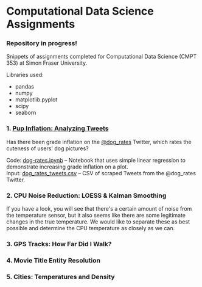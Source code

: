 # Computational Data Science Assignments

### Repository in progress! 

Snippets of assignments completed for Computational Data Science (CMPT 353) at Simon Fraser University.

Libraries used:
* pandas
* numpy 
* matplotlib.pyplot
* scipy
* seaborn

### 1. [Pup Inflation: Analyzing Tweets](https://github.com/jeanetteandrews/ComputationalDataScience/tree/master/1_PupInflation)

Has there been grade inflation on the [@dog_rates](https://twitter.com/dog_rates) Twitter, which rates the cuteness of users' dog pictures?

Code: [dog-rates.ipynb](https://github.com/jeanetteandrews/ComputationalDataScience/blob/master/1_PupInflation/dog-rates.ipynb) – Notebook that uses simple linear regression to demonstrate increasing grade inflation on a plot. <br />
Input: [dog_rates_tweets.csv](https://github.com/jeanetteandrews/ComputationalDataScience/blob/master/1_PupInflation/dog_rates_tweets.csv) – CSV of scraped Tweets from the @dog_rates Twitter.

### 2. CPU Noise Reduction: LOESS & Kalman Smoothing

If you have a look, you will see that there's a certain amount of noise from the temperature sensor, but it also seems like there are some legitimate changes in the true temperature. We would like to separate these as best possible and determine the CPU temperature as closely as we can.


### 3. GPS Tracks: How Far Did I Walk?

### 4. Movie Title Entity Resolution

### 5. Cities: Temperatures and Density
